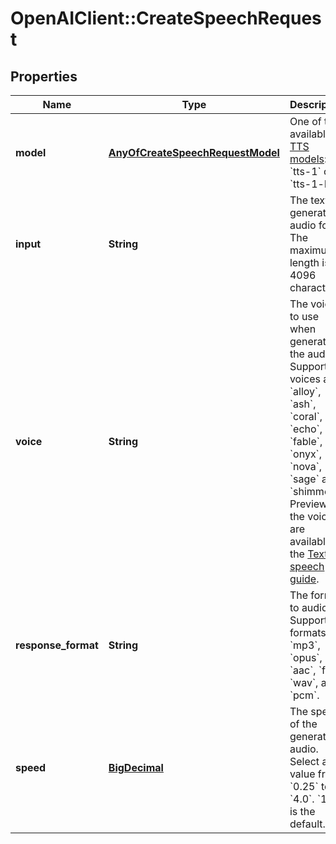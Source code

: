 # OpenAIClient::CreateSpeechRequest

## Properties
Name | Type | Description | Notes
------------ | ------------- | ------------- | -------------
**model** | [**AnyOfCreateSpeechRequestModel**](AnyOfCreateSpeechRequestModel.md) | One of the available [TTS models](/docs/models#tts): &#x60;tts-1&#x60; or &#x60;tts-1-hd&#x60;  | 
**input** | **String** | The text to generate audio for. The maximum length is 4096 characters. | 
**voice** | **String** | The voice to use when generating the audio. Supported voices are &#x60;alloy&#x60;, &#x60;ash&#x60;, &#x60;coral&#x60;, &#x60;echo&#x60;, &#x60;fable&#x60;, &#x60;onyx&#x60;, &#x60;nova&#x60;, &#x60;sage&#x60; and &#x60;shimmer&#x60;. Previews of the voices are available in the [Text to speech guide](/docs/guides/text-to-speech#voice-options). | 
**response_format** | **String** | The format to audio in. Supported formats are &#x60;mp3&#x60;, &#x60;opus&#x60;, &#x60;aac&#x60;, &#x60;flac&#x60;, &#x60;wav&#x60;, and &#x60;pcm&#x60;. | [optional] [default to &#x27;mp3&#x27;]
**speed** | [**BigDecimal**](BigDecimal.md) | The speed of the generated audio. Select a value from &#x60;0.25&#x60; to &#x60;4.0&#x60;. &#x60;1.0&#x60; is the default. | [optional] [default to 1]

